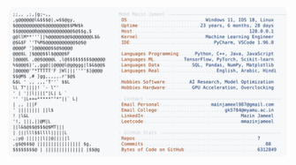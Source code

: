 <picture>
  <source srcset="https://raw.githubusercontent.com/mmazinjameel/mmazinjameel/main/dark_mode.svg?v=1748834095" media="(prefers-color-scheme: dark)">
  <img src="https://raw.githubusercontent.com/mmazinjameel/mmazinjameel/main/light_mode.svg?v=1748834095">
</picture>
